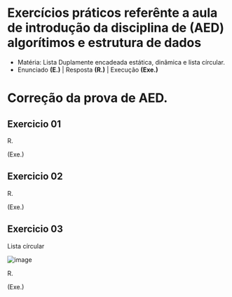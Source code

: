 # Exercícios práticos referênte a aula de introdução da disciplina de (AED) algorítimos e estrutura de dados

- Matéria: Lista Duplamente encadeada estática, dinâmica e lista círcular.
- Enunciado **(E.)** | Resposta **(R.)** | Execução **(Exe.)**

# Correção da prova de AED.

## Exercicio 01

R.

(Exe.)

## Exercicio 02

R.

(Exe.)

## Exercicio 03
Lista círcular

![image](https://user-images.githubusercontent.com/71523671/207707124-ca408db2-e63e-4ef4-b583-68e3ff8dc249.png)

R.

(Exe.)
